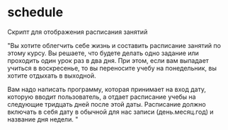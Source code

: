 # schedule
Скрипт для отображения расписания занятий

"Вы хотите облегчить себе жизнь и составить расписание занятий по этому курсу. Вы решаете, что будете делать одно задание или проходить один урок раз в два дня. При этом, если вам выпадает учиться в воскресенье, то вы переносите учебу на понедельник, вы хотите отдыхать в выходной.

Вам надо написать программу, которая принимает на вход дату, которую вводит пользователь, а отдает расписание учебы на следующие тридцать дней после этой даты. Расписание должно включать в себя дату в обычной для нас записи (день.месяц.год) и название дня недели.
"
